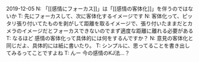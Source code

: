 
2019-12-05
N: 「[[感情にフォーカス]]」は「[[感情の客体化]]」を伴うのではないか
T: 先にフォーカスして、次に客体化するイメージです
N: 客体化って、ピッタリ張り付いてたものを剥がして距離を取るイメージで、張り付いたままだとカメラのイメージだとフォーカスできないのでまず適度な距離に離れる必要がある
T: なるほど 感情の客体化って具体的には何をするんですか？
N: 意見の客体化と同じだよ、具体的には紙に書いたり。
T: シンプルに、思ってることを書き出してみるってことですよね
T: んー 今の感情のKJ法…？
